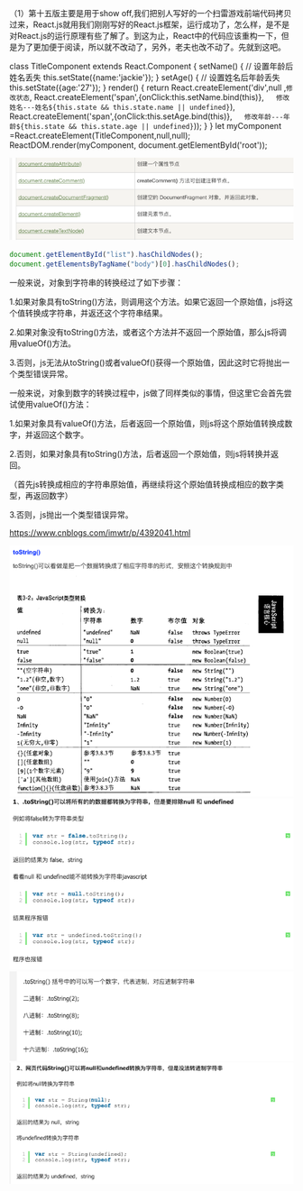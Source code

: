 （1）第十五版主要是用于show off,我们把别人写好的一个扫雷游戏前端代码拷贝过来，React.js就用我们刚刚写好的React.js框架，运行成功了，怎么样，是不是对React.js的运行原理有些了解了。到这为止，React中的代码应该重构一下，但是为了更加便于阅读，所以就不改动了，另外，老夫也改不动了。先就到这吧。

class TitleComponent extends React.Component {
    setName() {
        // 设置年龄后姓名丢失
        this.setState({name:'jackie'});
    }
    setAge() {
        // 设置姓名后年龄丢失
        this.setState({age:'27'});
    }
    render() {
        return React.createElement('div',null ,`修改状态`,
                    React.createElement('span',{onClick:this.setName.bind(this)},`    修改姓名---姓名${this.state && this.state.name || undefined} `),
                    React.createElement('span',{onClick:this.setAge.bind(this)},`    修改年龄---年龄${this.state && this.state.age || undefined} `));
    }
}
let myComponent =React.createElement(TitleComponent,null,null);
ReactDOM.render(myComponent, document.getElementById('root'));



![](.Todo_images/fada95d1.png)
```js
document.getElementById("list").hasChildNodes();
document.getElementsByTagName("body")[0].hasChildNodes();
```


一般来说，对象到字符串的转换经过了如下步骤：

1.如果对象具有toString()方法，则调用这个方法。如果它返回一个原始值，js将这个值转换成字符串，并返还这个字符串结果。

2.如果对象没有toString()方法，或者这个方法并不返回一个原始值，那么js将调用valueOf()方法。

3.否则，js无法从toString()或者valueOf()获得一个原始值，因此这时它将抛出一个类型错误异常。

 

一般来说，对象到数字的转换过程中，js做了同样类似的事情，但这里它会首先尝试使用valueOf()方法：

1.如果对象具有valueOf()方法，后者返回一个原始值，则js将这个原始值转换成数字，并返回这个数字。

2.否则，如果对象具有toString()方法，后者返回一个原始值，则js将转换并返回。

（首先js转换成相应的字符串原始值，再继续将这个原始值转换成相应的数字类型，再返回数字）

3.否则，js抛出一个类型错误异常。

https://www.cnblogs.com/imwtr/p/4392041.html

![](.Todo_images/e7e188a7.png)
![](.Todo_images/7e7886d2.png)
![](.Todo_images/17394c92.png)
![](.Todo_images/6a5c4bbf.png)

